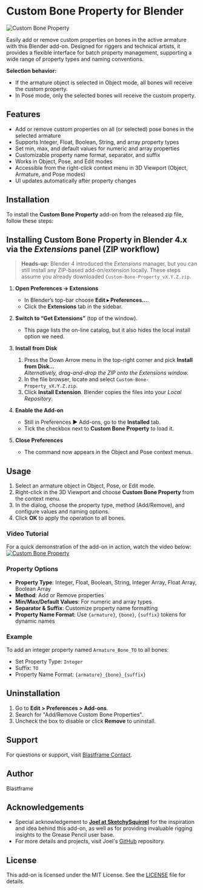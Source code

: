 # Custom Bone Property for Blender

![Custom Bone Property](./custom-bone-property.svg)

Easily add or remove custom properties on bones in the active armature with this Blender add-on. Designed for riggers and technical artists, it provides a flexible interface for batch property management, supporting a wide range of property types and naming conventions.

**Selection behavior:**

- If the armature object is selected in Object mode, all bones will receive the custom property.
- In Pose mode, only the selected bones will receive the custom property.

## Features

- Add or remove custom properties on all (or selected) pose bones in the selected armature
- Supports Integer, Float, Boolean, String, and array property types
- Set min, max, and default values for numeric and array properties
- Customizable property name format, separator, and suffix
- Works in Object, Pose, and Edit modes
- Accessible from the right-click context menu in 3D Viewport (Object, Armature, and Pose modes)
- UI updates automatically after property changes

## Installation

To install the **Custom Bone Property** add-on from the released zip file, follow these steps:

## Installing **Custom Bone Property** in Blender 4.x via the _Extensions_ panel (ZIP workflow)

> **Heads-up:** Blender 4 introduced the _Extensions_ manager, but you can still install any ZIP-based add-on/extension locally. These steps assume you already downloaded `Custom-Bone-Property_vX.Y.Z.zip`.

1. **Open Preferences → Extensions**

   - In Blender’s top-bar choose **Edit ▸ Preferences…**.
   - Click the **Extensions** tab in the sidebar.

2. **Switch to “Get Extensions”** (top of the window).

   - This page lists the on-line catalog, but it also hides the local install option we need.

3. **Install from Disk**

   1. Press the Down Arrow menu in the top-right corner and pick **Install from Disk…**  
      _Alternatively, drag-and-drop the ZIP onto the Extensions window._
   2. In the file browser, locate and select `Custom-Bone-Property_vX.Y.Z.zip`.
   3. Click **Install Extension**. Blender copies the files into your _Local Repository_.

4. **Enable the Add-on**

   - Still in Preferences ▶ Add-ons, go to the **Installed** tab.
   - Tick the checkbox next to **Custom Bone Property** to load it.

5. **Close Preferences**
   - The command now appears in the Object and Pose context menus.

## Usage

1. Select an armature object in Object, Pose, or Edit mode.
2. Right-click in the 3D Viewport and choose **Custom Bone Property** from the context menu.
3. In the dialog, choose the property type, method (Add/Remove), and configure values and naming options.
4. Click **OK** to apply the operation to all bones.

### Video Tutorial

For a quick demonstration of the add-on in action, watch the video below:
[![Custom Bone Property](https://img.youtube.com/vi/PCNR6_Na6Tk/0.jpg)](https://www.youtube.com/watch?v=PCNR6_Na6Tk)

### Property Options

- **Property Type**: Integer, Float, Boolean, String, Integer Array, Float Array, Boolean Array
- **Method**: Add or Remove properties
- **Min/Max/Default Values**: For numeric and array types
- **Separator & Suffix**: Customize property name formatting
- **Property Name Format**: Use `{armature}`, `{bone}`, `{suffix}` tokens for dynamic names

### Example

To add an integer property named `Armature_Bone_TO` to all bones:

- Set Property Type: `Integer`
- Suffix: `TO`
- Property Name Format: `{armature}_{bone}_{suffix}`

## Uninstallation

1. Go to **Edit > Preferences > Add-ons**.
2. Search for "Add/Remove Custom Bone Properties".
3. Uncheck the box to disable or click **Remove** to uninstall.

## Support

For questions or support, visit [Blastframe Contact](https://blastframe.com/contact/).

## Author

Blastframe

## Acknowledgements

- Special acknowledgement to [**Joel at SketchySquirrel**](https://www.youtube.com/c/SketchySquirrel) for the inspiration and idea behind this add-on, as well as for providing invaluable rigging insights to the Grease Pencil user base.
- For more details and projects, visit Joel's [GitHub](https://github.com/sketchy-squirrel) repository.

## License

This add-on is licensed under the MIT License. See the [LICENSE](LICENSE) file for details.
